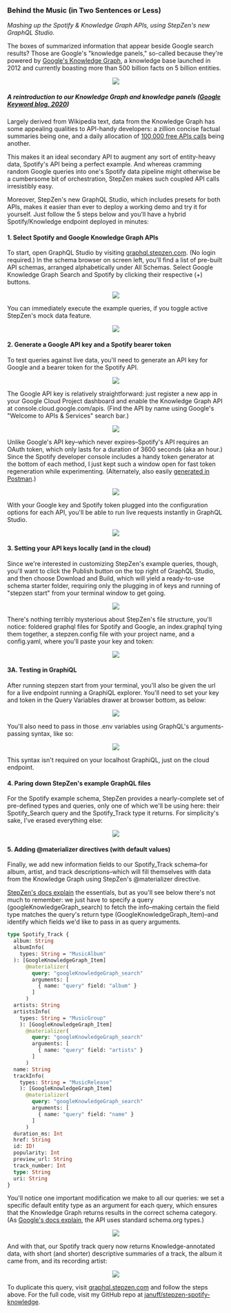 ### Behind the Music (in Two Sentences or Less)  ###
*Mashing up the Spotify & Knowledge Graph APIs, using StepZen's new GraphQL Studio.*

The boxes of summarized information that appear beside Google search results? Those are Google's "knowledge panels," so-called because they're powered by [Google's Knowledge Graph](https://medium.com/r/?url=https%3A%2F%2Fen.wikipedia.org%2Fwiki%2FGoogle_Knowledge_Graph), a knowledge base launched in 2012 and currently boasting more than 500 billion facts on 5 billion entities.

<p align="center">
  <img src="././images/sidebar.png"/>
</p>

##### *A reintroduction to our Knowledge Graph and knowledge panels ([Google Keyword blog, 2020](https://medium.com/r/?url=https%3A%2F%2Fblog.google%2Fproducts%2Fsearch%2Fabout-knowledge-graph-and-knowledge-panels%2F))* #####

Largely derived from Wikipedia text, data from the Knowledge Graph has some appealing qualities to API-handy developers: a zillion concise factual summaries being one, and a daily allocation of [100,000 free APIs calls](https://medium.com/r/?url=https%3A%2F%2Fdevelopers.google.com%2Fknowledge-graph%2Freference%2Frest%2Fv1%2Fusage-limits) being another.

This makes it an ideal secondary API to augment any sort of entity-heavy data, Spotify's API being a perfect example. And whereas cramming random Google queries into one's Spotify data pipeline might otherwise be a cumbersome bit of orchestration, StepZen makes such coupled API calls irresistibly easy.

Moreover, StepZen's new GraphQL Studio, which includes presets for both APIs, makes it easier than ever to deploy a working demo and try it for yourself. Just follow the 5 steps below and you'll have a hybrid Spotify/Knowledge endpoint deployed in minutes:

#### 1. Select Spotify and Google Knowledge Graph APIs ####

To start, open GraphQL Studio by visiting [graphql.stepzen.com](http://graphql.stepzen.com). (No login required.) In the schema browser on screen left, you'll find a list of pre-built API schemas, arranged alphabetically under All Schemas. Select Google Knowledge Graph Search and Spotify by clicking their respective (+) buttons.

<p align="center">
  <img src="././images/presets.png"/>
</p>

You can immediately execute the example queries, if you toggle active StepZen's mock data feature.

<p align="center">
  <img src="././images/mockdata.png"/>
</p>

#### 2. Generate a Google API key and a Spotify bearer token ####

To test queries against live data, you'll need to generate an API key for Google and a bearer token for the Spotify API.

<p align="center">
  <img src="././images/apisandservices.png"/>
</p>

The Google API key is relatively straightforward: just register a new app in your Google Cloud Project dashboard and enable the Knowledge Graph API at console.cloud.google.com/apis. (Find the API by name using Google's "Welcome to APIs & Services" search bar.)

<p align="center">
  <img src="././images/googletoken.png"/>
</p>

Unlike Google's API key–which never expires–Spotify's API requires an OAuth token, which only lasts for a duration of 3600 seconds (aka an hour.) Since the Spotify developer console includes a handy token generator at the bottom of each method, I just kept such a window open for fast token regeneration while experimenting. (Alternately, also easily [generated in Postman](https://medium.com/r/?url=https%3A%2F%2Fblog.postman.com%2Fspotify-music-discovery-with-postman%2F).)

<p align="center">
  <img src="././images/spotifygettoken.png"/>
</p>

With your Google key and Spotify token plugged into the configuration options for each API, you'll be able to run live requests instantly in GraphQL Studio.

<p align="center">
  <img src="././images/studioconfig.png"/>
</p>

#### 3. Setting your API keys locally (and in the cloud) ####

Since we're interested in customizing StepZen's example queries, though, you'll want to click the Publish button on the top right of GraphQL Studio, and then choose Download and Build, which will yield a ready-to-use schema starter folder, requiring only the plugging in of keys and running of "stepzen start" from your terminal window to get going.

<p align="center">
  <img src="././images/studiodownload.png"/>
</p>

There's nothing terribly mysterious about StepZen's file structure, you'll notice: foldered graphql files for Spotify and Google, an index.graphql tying them together, a stepzen.config file with your project name, and a config.yaml, where you'll paste your key and token:

<p align="center">
  <img src="././images/configyaml.png"/>
</p>

#### 3A. Testing in GraphiQL ####

After running stepzen start from your terminal, you'll also be given the url for a live endpoint running a GraphiQL explorer. You'll need to set your key and token in the Query Variables drawer at browser bottom, as below:

<p align="center">
  <img src="././images/queryvars.png"/>
</p>

You'll also need to pass in those .env variables using GraphQL's arguments-passing syntax, like so:

<p align="center">
  <img src="././images/argumentsyntax.png"/>
</p>

This syntax isn't required on your localhost GraphiQL, just on the cloud endpoint.

#### 4. Paring down StepZen's example GraphQL files ####

For the Spotify example schema, StepZen provides a nearly-complete set of pre-defined types and queries, only one of which we'll be using here: their Spotify_Search query and the Spotify_Track type it returns. For simplicity's sake, I've erased everything else:

<p align="center">
  <img src="././images/spotifyschema.png"/>
</p>

#### 5. Adding @materializer directives (with default values) ####

Finally, we add new information fields to our Spotify_Track schema–for album, artist, and track descriptions–which will fill themselves with data from the Knowledge Graph using StepZen's @materializer directive. 

[StepZen's docs explain](https://medium.com/r/?url=https%3A%2F%2Fstepzen.com%2Fdocs%2Ffeatures%2Flinking-types) the essentials, but as you'll see below there's not much to remember: we just have to specify a query (googleKnowledgeGraph_search) to fetch the info–making certain the field type matches the query's return type (GoogleKnowledgeGraph_Item)–and identify which fields we'd like to pass in as query arguments.

```graphql
type Spotify_Track {
  album: String
  albumInfo(
    types: String = "MusicAlbum"
  ): [GoogleKnowledgeGraph_Item]
      @materializer(
        query: "googleKnowledgeGraph_search"
        arguments: [
          { name: "query" field: "album" }
        ]
      )
  artists: String
  artistsInfo(
    types: String = "MusicGroup"
    ): [GoogleKnowledgeGraph_Item]
      @materializer(
        query: "googleKnowledgeGraph_search"
        arguments: [
          { name: "query" field: "artists" }
        ]
      )
  name: String
  trackInfo(
    types: String = "MusicRelease"
    ): [GoogleKnowledgeGraph_Item]
      @materializer(
        query: "googleKnowledgeGraph_search"
        arguments: [
          { name: "query" field: "name" }
        ]
      )
  duration_ms: Int
  href: String
  id: ID!
  popularity: Int
  preview_url: String
  track_number: Int
  type: String
  uri: String
}
```

You'll notice one important modification we make to all our queries: we set a specific default entity type as an argument for each query, which ensures that the Knowledge Graph returns results in the correct schema category. (As [Google's docs explain](https://medium.com/r/?url=https%3A%2F%2Fdevelopers.google.com%2Fknowledge-graph), the API uses standard schema.org types.)

<p align="center">
  <img src="././images/entities.png"/>
</p>

And with that, our Spotify track query now returns Knowledge-annotated data, with short (and shorter) descriptive summaries of a track, the album it came from, and its recording artist:

<p align="center">
  <img src="././images/annotatedgraph.png"/>
</p>

To duplicate this query, visit [graphql.stepzen.com](http://graphql.stepzen.com) and follow the steps above. For the full code, visit my GitHub repo at [januff/stepzen-spotify-knowledge](http://www.github.com/januff/stepzen-spotify-knowledge).